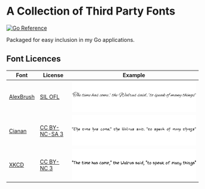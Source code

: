 # A Collection of Third Party Fonts
[![Go Reference](https://pkg.go.dev/badge/github.com/jphsd/fonts.svg)](https://pkg.go.dev/github.com/jphsd/fonts)

Packaged for easy inclusion in my Go applications.

## Font Licences

| Font | License | Example |
| --- | --- | --- |
| [AlexBrush](https://fontlibrary.org/en/font/alex-brush) | [SIL OFL](https://openfontlicense.org/) | ![](./alexbrush.png) |
| [Cianan](https://www.feorag.com/freestuff/cianan.html) | [CC BY-NC-SA 3](http://creativecommons.org/licenses/by-nc-sa/3.0/) | ![](./cianan.png) |
| [XKCD](https://github.com/ipython/xkcd-font/) | [CC BY-NC 3](https://github.com/ipython/xkcd-font/blob/master/LICENSE) | ![](./xkcd.png) |
